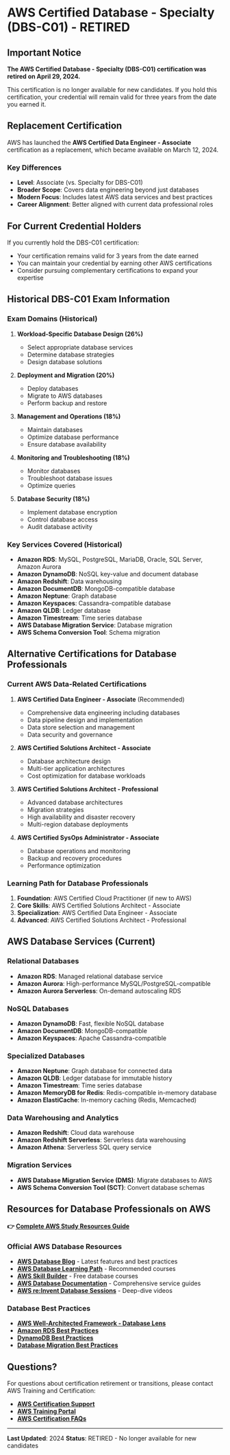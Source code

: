 # AWS Certified Database - Specialty (DBS-C01) - RETIRED

## Important Notice

**The AWS Certified Database - Specialty (DBS-C01) certification was retired on April 29, 2024.**

This certification is no longer available for new candidates. If you hold this certification, your credential will remain valid for three years from the date you earned it.

## Replacement Certification

AWS has launched the **AWS Certified Data Engineer - Associate** certification as a replacement, which became available on March 12, 2024.

### Key Differences
- **Level**: Associate (vs. Specialty for DBS-C01)
- **Broader Scope**: Covers data engineering beyond just databases
- **Modern Focus**: Includes latest AWS data services and best practices
- **Career Alignment**: Better aligned with current data professional roles

## For Current Credential Holders

If you currently hold the DBS-C01 certification:
- Your certification remains valid for 3 years from the date earned
- You can maintain your credential by earning other AWS certifications
- Consider pursuing complementary certifications to expand your expertise

## Historical DBS-C01 Exam Information

### Exam Domains (Historical)
1. **Workload-Specific Database Design (26%)**
   - Select appropriate database services
   - Determine database strategies
   - Design database solutions

2. **Deployment and Migration (20%)**
   - Deploy databases
   - Migrate to AWS databases
   - Perform backup and restore

3. **Management and Operations (18%)**
   - Maintain databases
   - Optimize database performance
   - Ensure database availability

4. **Monitoring and Troubleshooting (18%)**
   - Monitor databases
   - Troubleshoot database issues
   - Optimize queries

5. **Database Security (18%)**
   - Implement database encryption
   - Control database access
   - Audit database activity

### Key Services Covered (Historical)
- **Amazon RDS**: MySQL, PostgreSQL, MariaDB, Oracle, SQL Server, Amazon Aurora
- **Amazon DynamoDB**: NoSQL key-value and document database
- **Amazon Redshift**: Data warehousing
- **Amazon DocumentDB**: MongoDB-compatible database
- **Amazon Neptune**: Graph database
- **Amazon Keyspaces**: Cassandra-compatible database
- **Amazon QLDB**: Ledger database
- **Amazon Timestream**: Time series database
- **AWS Database Migration Service**: Database migration
- **AWS Schema Conversion Tool**: Schema migration

## Alternative Certifications for Database Professionals

### Current AWS Data-Related Certifications

1. **AWS Certified Data Engineer - Associate** (Recommended)
   - Comprehensive data engineering including databases
   - Data pipeline design and implementation
   - Data store selection and management
   - Data security and governance

2. **AWS Certified Solutions Architect - Associate**
   - Database architecture design
   - Multi-tier application architectures
   - Cost optimization for database workloads

3. **AWS Certified Solutions Architect - Professional**
   - Advanced database architectures
   - Migration strategies
   - High availability and disaster recovery
   - Multi-region database deployments

4. **AWS Certified SysOps Administrator - Associate**
   - Database operations and monitoring
   - Backup and recovery procedures
   - Performance optimization

### Learning Path for Database Professionals

1. **Foundation**: AWS Certified Cloud Practitioner (if new to AWS)
2. **Core Skills**: AWS Certified Solutions Architect - Associate
3. **Specialization**: AWS Certified Data Engineer - Associate
4. **Advanced**: AWS Certified Solutions Architect - Professional

## AWS Database Services (Current)

### Relational Databases
- **Amazon RDS**: Managed relational database service
- **Amazon Aurora**: High-performance MySQL/PostgreSQL-compatible
- **Amazon Aurora Serverless**: On-demand autoscaling RDS

### NoSQL Databases
- **Amazon DynamoDB**: Fast, flexible NoSQL database
- **Amazon DocumentDB**: MongoDB-compatible
- **Amazon Keyspaces**: Apache Cassandra-compatible

### Specialized Databases
- **Amazon Neptune**: Graph database for connected data
- **Amazon QLDB**: Ledger database for immutable history
- **Amazon Timestream**: Time series database
- **Amazon MemoryDB for Redis**: Redis-compatible in-memory database
- **Amazon ElastiCache**: In-memory caching (Redis, Memcached)

### Data Warehousing and Analytics
- **Amazon Redshift**: Cloud data warehouse
- **Amazon Redshift Serverless**: Serverless data warehousing
- **Amazon Athena**: Serverless SQL query service

### Migration Services
- **AWS Database Migration Service (DMS)**: Migrate databases to AWS
- **AWS Schema Conversion Tool (SCT)**: Convert database schemas

## Resources for Database Professionals on AWS

**👉 [Complete AWS Study Resources Guide](../../../../.templates/resources-aws.md)**

### Official AWS Database Resources
- **[AWS Database Blog](https://aws.amazon.com/blogs/database/)** - Latest features and best practices
- **[AWS Database Learning Path](https://aws.amazon.com/training/learn-about/databases/)** - Recommended courses
- **[AWS Skill Builder](https://skillbuilder.aws/)** - Free database courses
- **[AWS Database Documentation](https://docs.aws.amazon.com/)** - Comprehensive service guides
- **[AWS re:Invent Database Sessions](https://www.youtube.com/user/AmazonWebServices)** - Deep-dive videos

### Database Best Practices
- **[AWS Well-Architected Framework - Database Lens](https://docs.aws.amazon.com/wellarchitected/latest/userguide/wellarchitected-framework.html)**
- **[Amazon RDS Best Practices](https://docs.aws.amazon.com/AmazonRDS/latest/UserGuide/CHAP_BestPractices.html)**
- **[DynamoDB Best Practices](https://docs.aws.amazon.com/amazondynamodb/latest/developerguide/best-practices.html)**
- **[Database Migration Best Practices](https://docs.aws.amazon.com/dms/latest/userguide/CHAP_BestPractices.html)**

## Questions?

For questions about certification retirement or transitions, please contact AWS Training and Certification:
- **[AWS Certification Support](https://aws.amazon.com/certification/certification-prep/)**
- **[AWS Training Portal](https://www.aws.training/)**
- **[AWS Certification FAQs](https://aws.amazon.com/certification/faqs/)**

---

**Last Updated**: 2024
**Status**: RETIRED - No longer available for new candidates
